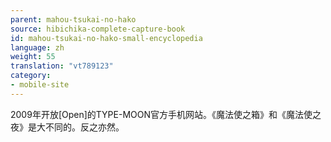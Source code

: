 ```yaml
---
parent: mahou-tsukai-no-hako
source: hibichika-complete-capture-book
id: mahou-tsukai-no-hako-small-encyclopedia
language: zh
weight: 55
translation: "vt789123"
category:
- mobile-site
---
```


2009年开放[Open]的TYPE-MOON官方手机网站。《魔法使之箱》和《魔法使之夜》是大不同的。反之亦然。
